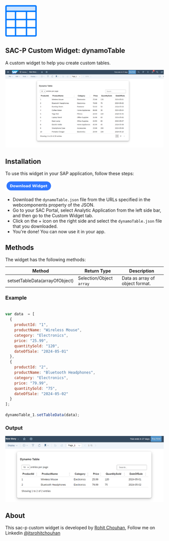 

<img src="https://raw.githubusercontent.com/SAP-Custom-Widget/dynamoTable/main/icon.png" width="100">

## SAC-P Custom Widget: dynamoTable
A custom widget to help you create custom tables.

![preview](https://raw.githubusercontent.com/SAP-Custom-Widget/dynamoTable/main/screenshot.png)

## Installation
To use this widget in your SAP application, follow these steps:

<a target="_blank" href="https://sap-custom-widget.github.io/?dl=dynamoTable"><img width="150" src="https://raw.githubusercontent.com/SAP-Custom-Widget/sap-custom-widget.github.io/main/download.png"/></a>
- Download the `dynamoTable.json` file from the URLs specified in the webcomponents property of the JSON.
- Go to your SAC Portal, select Analytic Application from the left side bar, and then go to the Custom Widget tab.
- Click on the + icon on the right side and select the `dynamoTable.json` file that you downloaded.
- You're done! You can now use it in your app.

## Methods
The widget has the following methods:


|  Method | Return Type | Description  |
| ------------ | ------------ | ------------ |
| setsetTableData(arrayOfObject)  | Selection/Object `array` |  Data as array of object format. |

### Example
```javascript

var data  = [
  {
    productId: "1",
    productName: "Wireless Mouse",
    category: "Electronics",
    price: "25.99",
    quantitySold: "120",
    dateOfSale: "2024-05-01"
  },
  {
    productId: "2",
    productName: "Bluetooth Headphones",
    category: "Electronics",
    price: "79.99",
    quantitySold: "75",
    dateOfSale: "2024-05-02"
  }
];

dynamoTable_1.setTableData(data);
```

### Output
![preview](https://raw.githubusercontent.com/SAP-Custom-Widget/dynamoTable/main/screenshot1.png)

## About
This sac-p custom widget is developed by [Rohit Chouhan](http://linkedin.com/in/itsrohitchouhan "Rohit Chouhan"), Follow me on Linkedin [@itsrohitchouhan](http://linkedin.com/in/itsrohitchouhan "@itsrohitchouhan")